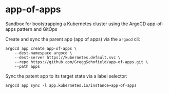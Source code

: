 # app-of-apps
Sandbox for bootstrapping a Kubernetes cluster using the ArgoCD app-of-apps pattern and GitOps

Create and sync the parent app (app of apps) via the `argocd` cli:

```shell
argocd app create app-of-apps \
    --dest-namespace argocd \
    --dest-server https://kubernetes.default.svc \
    --repo https://github.com/GreggSchofield/app-of-apps.git \
    --path apps
```

Sync the patent app to its target state via a label selector:

```shell
argocd app sync -l app.kubernetes.io/instance=app-of-apps
```